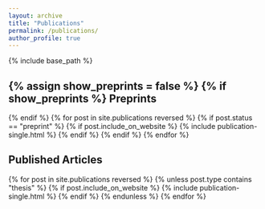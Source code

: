 ```yaml
---
layout: archive
title: "Publications"
permalink: /publications/
author_profile: true
---
```


{% include base_path %}

{% assign show_preprints = false %}
{% if show_preprints %}
Preprints
------
{% endif %}
{% for post in site.publications reversed %}
  {% if post.status == "preprint" %}
    {% if post.include_on_website %}
      {% include publication-single.html %}
    {% endif %}
  {% endif %}
{% endfor %}

Published Articles
------
{% for post in site.publications reversed %}
    {% unless post.type contains "thesis" %}
      {% if post.include_on_website %}
        {% include publication-single.html %}
      {% endif %}
    {% endunless %}
{% endfor %}


